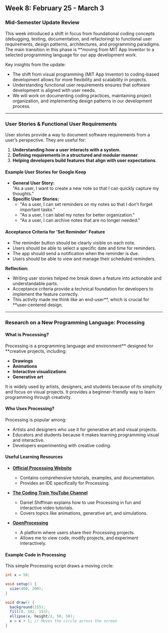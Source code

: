 ## Week 8: February 25 - March 3

### Mid-Semester Update Review
This week introduced a shift in focus from foundational coding concepts (debugging, testing, documentation, and refactoring) to functional user requirements, design patterns, architectures, and programming paradigms. The main transition in this phase is **moving from MIT App Inventor to a selected programming language for our app development work.

Key insights from the update:
- The shift from visual programming (MIT App Inventor) to coding-based development allows for more flexibility and scalability in projects.
- Understanding functional user requirements ensures that software development is aligned with user needs.
- We will work on documenting coding practices, maintaining project organization, and implementing design patterns in our development process.

---

### User Stories & Functional User Requirements
User stories provide a way to document software requirements from a user’s perspective. They are useful for:
1. **Understanding how a user interacts with a system**.
2. **Defining requirements in a structured and modular manner**.
3. **Helping developers build features that align with user expectations**.

#### **Example User Stories for Google Keep**
- **General User Story:**  
  "As a user, I want to create a new note so that I can quickly capture my thoughts."
- **Specific User Stories:**  
  - "As a user, I can set reminders on my notes so that I don’t forget important tasks."
  - "As a user, I can label my notes for better organization."
  - "As a user, I can archive notes that are no longer needed."

#### **Acceptance Criteria for 'Set Reminder' Feature**
- The reminder button should be clearly visible on each note.
- Users should be able to select a specific date and time for reminders.
- The app should send a notification when the reminder is due.
- Users should be able to view and manage their scheduled reminders.

**Reflection:**
- Writing user stories helped me break down a feature into actionable and understandable parts.
- Acceptance criteria provide a technical foundation for developers to implement the feature correctly.
- This activity made me think like an end-user**, which is crucial for **user-centered design.

---

### Research on a New Programming Language: Processing

#### **What is Processing?**
Processing is a programming language and environment** designed for **creative projects, including:
- **Drawings**
- **Animations**
- **Interactive visualizations**
- **Generative art**

It is widely used by artists, designers, and students because of its simplicity and focus on visual projects. It provides a beginner-friendly way to learn programming through creativity.

#### **Who Uses Processing?**
Processing is popular among:
- Artists and designers who use it for generative art and visual projects.
- Educators and students because it makes learning programming visual and interactive.
- Developers experimenting with creative coding.

#### **Useful Learning Resources**
- **[Official Processing Website](https://processing.org/)**  
  - Contains comprehensive tutorials, examples, and documentation.
  - Provides an IDE specifically for Processing.

- **[The Coding Train YouTube Channel](https://www.youtube.com/c/TheCodingTrain)**  
  - Daniel Shiffman explains how to use Processing in fun and interactive video tutorials.
  - Covers topics like animations, generative art, and simulations.

- **[OpenProcessing](https://openprocessing.org/)**  
  - A platform where users share their Processing projects.
  - Allows me to view code, modify projects, and experiment interactively.

#### **Example Code in Processing**
This simple Processing script draws a moving circle:

```java
int x = 50;

void setup() {
  size(400, 200);
}

void draw() {
  background(255);
  fill(0, 102, 153);
  ellipse(x, height/2, 50, 50);
  x = x + 1; // Moves the circle across the screen
}
